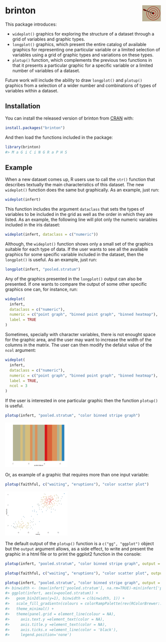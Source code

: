 
<!-- README.md is generated from README.Rmd. Please edit that file -->

# brinton <img src="man/figures/logo.png" align="right" alt="" width="60" />

This package introduces:

  - `wideplot()` graphics for exploring the structure of a dataset
    through a grid of variables and graphic types.
  - `longplot()` graphics, which present the entire catalog of available
    graphics for representing one particular variable or a limited
    selection of variables using a grid of graphic types and variations
    on these types.
  - `plotup()` function, which complements the previous two functions in
    that it presents a particular graphic for a specific variable or a
    limited number of variables of a dataset.

Future work will include the ability to draw `longplot()` and `plotup()`
graphics from a selection of a wider number and combinations of types of
variables within a dataset.

## Installation

You can install the released version of brinton from
[CRAN](https://CRAN.R-project.org) with:

``` r
install.packages("brinton")
```

And then load the functions included in the package:

``` r
library(brinton)
#> M a G i C i N G R a P H S
```

## Example

When a new dataset comes up, R users use to call the `str()` function
that describes textually the main characteristics of this dataset. The
new `wideplot()` function does the same but graphically. As an example,
just run:

``` r
wideplot(infert)
```

This function includes the argument `dataclass` that sets the types of
variables to be included in the grid as well as the order in which they
are listed. As an example, the following line will plot only the numeric
variables included in the iris dataset:

``` r
wideplot(infert, dataclass = c("numeric"))
```

Although, the `wideplot()` function shows only a small set of the
graphics suitable for each type of data. If the user wants to see all
the available graphics for some specific variable included in the
dataset, then the `longplot()` is useful. As an example, just run:

``` r
longplot(infert, "pooled.stratum")
```

Any of the graphics presented in the `longplot()` output can also be
presented. If one wants to compare the output of some other specific
graphics one can, for instance, run:

``` r
wideplot(
  infert,
  dataclass = c("numeric"),
  numeric = c("point graph", "binned point graph", "binned heatmap"),
  label = TRUE
)
```

Sometimes, specially with character variables, there is not enought
space for the graphic area, and the user may want to increase the width
of the columns in the matrix. The user can then modify the defalut value
of the `ncol` argument:

``` r
wideplot(
  infert,
  dataclass = c("numeric"),
  numeric = c("point graph", "binned point graph", "binned heatmap"),
  label = TRUE,
  ncol = 3
)
```

If the user is interested in one particular graphic then the function
`plotup()` is useful.

``` r
plotup(infert, "pooled.stratum", "color binned stripe graph")
```

<img src="man/figures/README-plotup1-1.png" width="40%" />

Or, as example of a graphic that requires more than one input variable:

``` r
plotup(faithful, c("waiting", "eruptions"), "color scatter plot")
```

<img src="man/figures/README-plotup2-1.png" width="40%" />

The default output of the `plotup()` function is a `c("gg", "ggplot")`
object but the `output` argument allows, as a side effect, to write and
present the graphic in a html file or to print the ggplot2 function in
the console:

``` r
plotup(infert, "pooled.stratum", "color binned stripe graph", output = "html")
```

``` r
plotup(faithful, c("waiting", "eruptions"), "color scatter plot", output = "html")
```

``` r
plotup(infert, "pooled.stratum", "color binned stripe graph", output = "console")
#> binwidth <- (max(infert['pooled.stratum'], na.rm=TRUE)-min(infert['pooled.stratum'], na.rm=TRUE))/20
#> ggplot(infert, aes(x=pooled.stratum)) +
#>   geom_bin2d(aes(y=1), binwidth = c(binwidth, 1)) +
#>   scale_fill_gradientn(colours = colorRampPalette(rev(RColorBrewer::brewer.pal(4, 'Spectral')))(3)) +
#>   theme_minimal() +
#>   theme(panel.grid = element_line(colour = NA),
#>     axis.text.y =element_text(color = NA),
#>     axis.title.y =element_text(color = NA),
#>     axis.ticks.x =element_line(color = 'black'),
#>     legend.position='none')
```
